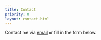 ```yaml
---
title: Contact
priority: 0
layout: contact.html
---
```


Contact me via [email](mailto:{{contact}}) or fill in the form below.
